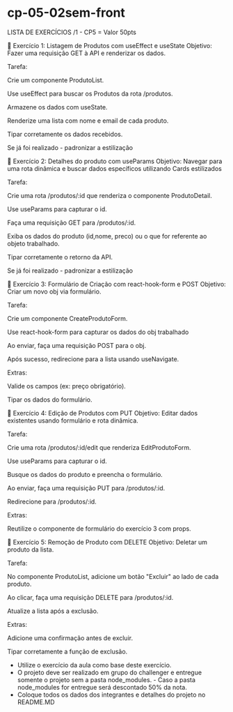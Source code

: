 # cp-05-02sem-front
LISTA DE EXERCÍCIOS /1   - CP5 = Valor 50pts

🧪 Exercício 1: Listagem de Produtos com useEffect e useState
Objetivo: Fazer uma requisição GET à API e renderizar os dados.

Tarefa:

Crie um componente ProdutoList.

Use useEffect para buscar os Produtos da rota /produtos.

Armazene os dados com useState.

Renderize uma lista com nome e email de cada produto.

Tipar corretamente os dados recebidos.

Se já foi realizado - padronizar a estilização


🧪 Exercício 2: Detalhes do produto com useParams
Objetivo: Navegar para uma rota dinâmica e buscar dados específicos utilizando Cards estilizados

Tarefa:

Crie uma rota /produtos/:id que renderiza o componente ProdutoDetail.

Use useParams para capturar o id.

Faça uma requisição GET para /produtos/:id.

Exiba os dados do produto (id,nome, preco) ou o que for referente ao objeto trabalhado.

Tipar corretamente o retorno da API.


Se já foi realizado - padronizar a estilização


🧪 Exercício 3: Formulário de Criação com react-hook-form e POST
Objetivo: Criar um novo obj via formulário.

Tarefa:

Crie um componente CreateProdutoForm.

Use react-hook-form para capturar os dados do obj trabalhado

Ao enviar, faça uma requisição POST para o obj.

Após sucesso, redirecione para a lista usando useNavigate.

Extras:

Valide os campos (ex: preço obrigatório).

Tipar os dados do formulário.

🧪 Exercício 4: Edição de Produtos com PUT
Objetivo: Editar dados existentes usando formulário e rota dinâmica.

Tarefa:

Crie uma rota /produtos/:id/edit que renderiza EditProdutoForm.

Use useParams para capturar o id.

Busque os dados do produto e preencha o formulário.

Ao enviar, faça uma requisição PUT para /produtos/:id.

Redirecione para /produtos/:id.

Extras:

Reutilize o componente de formulário do exercício 3 com props.

🧪 Exercício 5: Remoção de Produto com DELETE
Objetivo: Deletar um produto da lista.

Tarefa:

No componente ProdutoList, adicione um botão "Excluir" ao lado de cada produto.

Ao clicar, faça uma requisição DELETE para /produtos/:id.

Atualize a lista após a exclusão.

Extras:

Adicione uma confirmação antes de excluir.

Tipar corretamente a função de exclusão.

- Utilize o exercício da aula como base deste exercício.
- O projeto deve ser realizado em grupo do challenger e entregue somente o projeto sem a pasta node_modules. - Caso a pasta node_modules for entregue será descontado 50% da nota.
- Coloque todos os dados dos integrantes e detalhes do projeto no README.MD
